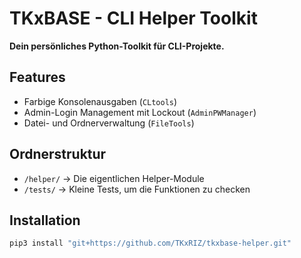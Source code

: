 # TKxBASE - CLI Helper Toolkit

**Dein persönliches Python-Toolkit für CLI-Projekte.**

## Features
- Farbige Konsolenausgaben (`CLtools`)
- Admin-Login Management mit Lockout (`AdminPWManager`)
- Datei- und Ordnerverwaltung (`FileTools`)

## Ordnerstruktur

- `/helper/` → Die eigentlichen Helper-Module
- `/tests/` → Kleine Tests, um die Funktionen zu checken

## Installation

```bash
pip3 install "git+https://github.com/TKxRIZ/tkxbase-helper.git"
